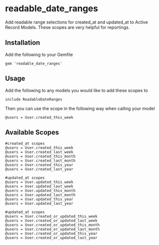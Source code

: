 readable_date_ranges
====================

Add readable range selections for created_at and updated_at to Active Record Models. These scopes are very helpful for reportings.

## Installation

Add the following to your Gemfile
```
gem 'readable_date_ranges'
```

## Usage

Add the following to any models you would like to add these scopes to
```
include ReadableDateRanges
```

Then you can use the scope in the following way when calling your model
```
@users = User.created_this_week
```

## Available Scopes

```
#created_at scopes
@users = User.created_this_week
@users = User.created_last_week
@users = User.created_this_month
@users = User.created_last_month
@users = User.created_this_year
@users = User.created_last_year

#updated_at scopes
@users = User.updated_this_week
@users = User.updated_last_week
@users = User.updated_this_month
@users = User.updated_last_month
@users = User.updated_this_year
@users = User.updated_last_year

#updated_at scopes
@users = User.created_or_updated_this_week
@users = User.created_or_updated_last_week
@users = User.created_or_updated_this_month
@users = User.created_or_updated_last_month
@users = User.created_or_updated_this_year
@users = User.created_or_updated_last_year
```